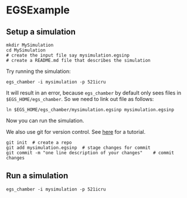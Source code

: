 # EGSExample

## Setup a simulation

```
mkdir MySimulation
cd MySimulation
# create the input file say mysimulation.egsinp
# create a README.md file that describes the simulation
```
Try running the simulation:
```
egs_chamber -i mysimulation -p 521icru
```
It will result in an error, because `egs_chamber` by default only sees files in `$EGS_HOME/egs_chamber`.
So we need to link out file as follows:
```
ln $EGS_HOME/egs_chamber/mysimulation.egsinp mysimulation.egsinp
```
Now you can run the simulation.

We also use git for version control. See [here](https://try.github.io) for a tutorial.

```
git init  # create a repo
git add mysimulation.egsinp  # stage changes for commit
git commit -m "one line description of your changes"    # commit changes
```

## Run a simulation
```
egs_chamber -i mysimulation -p 521icru
```
